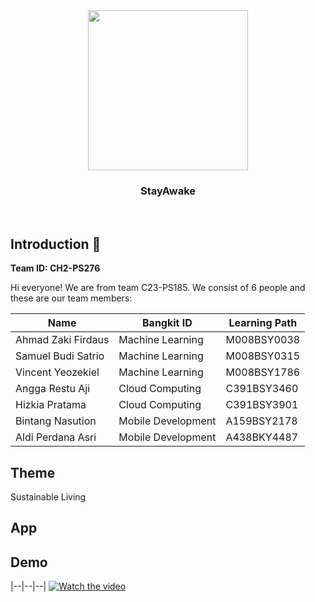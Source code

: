 <div align="center">
	<img src="https://source.android.com/static/docs/setup/images/Android_symbol_green_RGB.svg" width="256" />
	<h3 align="center">StayAwake</h3>
	<p align="center">
		<br>
	</p>
</div>

## Introduction 👋
**Team ID: CH2-PS276**

Hi everyone! We are from team C23-PS185. We consist of 6 people and these are our team members:

|Name|Bangkit ID|Learning Path|
|--|--|--|
|Ahmad Zaki Firdaus|Machine Learning|M008BSY0038|
|Samuel Budi Satrio|Machine Learning|M008BSY0315|
|Vincent Yeozekiel|Machine Learning|M008BSY1786|
|Angga Restu Aji|Cloud Computing|C391BSY3460|
|Hizkia Pratama|Cloud Computing|C391BSY3901|
|Bintang Nasution|Mobile Development|A159BSY2178|
|Aldi Perdana Asri|Mobile Development|A438BKY4487|

## Theme 
Sustainable Living 

## App

## Demo
|--|--|--|
[![Watch the video](https://i.stack.imgur.com/Vp2cE.png)](https://youtu.be/c3nM1swCJRQ)



